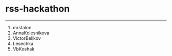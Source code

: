 # rss-hackathon
--------------------
1. mrstalon
2. AnnaKolesnikova
3. VictorBelikov
4. Lesechka
5. VbKoshak
